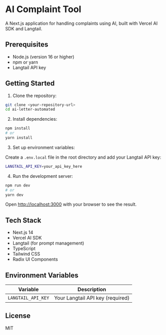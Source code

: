 # AI Complaint Tool

A Next.js application for handling complaints using AI, built with Vercel AI SDK and Langtail.

## Prerequisites

- Node.js (version 16 or higher)
- npm or yarn
- Langtail API key

## Getting Started

1. Clone the repository:

```bash
git clone <your-repository-url>
cd ai-letter-automated
```

2. Install dependencies:

```bash
npm install
# or
yarn install
```

3. Set up environment variables:

Create a `.env.local` file in the root directory and add your Langtail API key:

```bash
LANGTAIL_API_KEY=your_api_key_here
```

4. Run the development server:

```bash
npm run dev
# or
yarn dev
```

Open [http://localhost:3000](http://localhost:3000) with your browser to see the result.

## Tech Stack

- Next.js 14
- Vercel AI SDK
- Langtail (for prompt management)
- TypeScript
- Tailwind CSS
- Radix UI Components

## Environment Variables

| Variable           | Description                      |
| ------------------ | -------------------------------- |
| `LANGTAIL_API_KEY` | Your Langtail API key (required) |

## License

MIT
